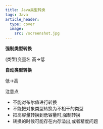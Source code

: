```yaml
---
title: Java类型转换
tags: Java
article_header:
  type: cover
  image:
    src: /screenshot.jpg
---
```


**强制类型转换**

(类型)变量名	高->低

**自动类型转换**

低->高

注意点

* 不能对布尔值进行转换
* 不能把对象类型转换为不相干的类型
* 把高容量转换到低容量时,强制转换
* 转换的时候可能存在内存溢出,或者精度问题